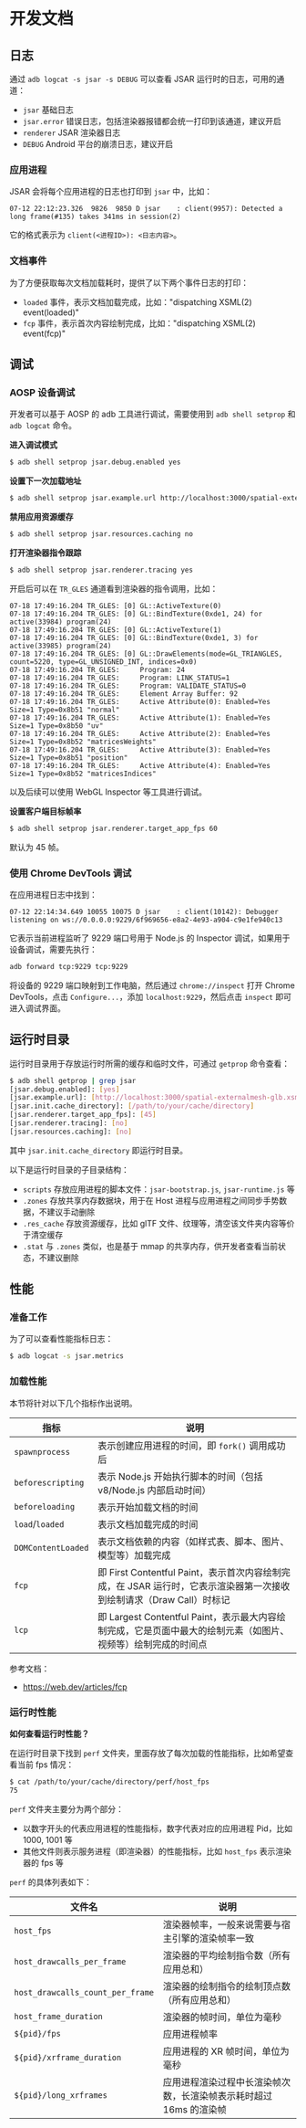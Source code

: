 # 开发文档

## 日志

通过 `adb logcat -s jsar -s DEBUG` 可以查看 JSAR 运行时的日志，可用的通道：

- `jsar` 基础日志
- `jsar.error` 错误日志，包括渲染器报错都会统一打印到该通道，建议开启
- `renderer` JSAR 渲染器日志
- `DEBUG` Android 平台的崩溃日志，建议开启

### 应用进程

JSAR 会将每个应用进程的日志也打印到 `jsar` 中，比如：

```
07-12 22:12:23.326  9826  9850 D jsar    : client(9957): Detected a long frame(#135) takes 341ms in session(2)
```

它的格式表示为 `client(<进程ID>): <日志内容>`。

### 文档事件

为了方便获取每次文档加载耗时，提供了以下两个事件日志的打印：

- `loaded` 事件，表示文档加载完成，比如："dispatching XSML(2) event(loaded)"
- `fcp` 事件，表示首次内容绘制完成，比如："dispatching XSML(2) event(fcp)"

## 调试

### AOSP 设备调试

开发者可以基于 AOSP 的 adb 工具进行调试，需要使用到 `adb shell setprop` 和 `adb logcat` 命令。

**进入调试模式**

```sh
$ adb shell setprop jsar.debug.enabled yes
```

**设置下一次加载地址**

```sh
$ adb shell setprop jsar.example.url http://localhost:3000/spatial-externalmesh-glb.xsml
```

**禁用应用资源缓存**

```sh
$ adb shell setprop jsar.resources.caching no
```

**打开渲染器指令跟踪**

```sh
$ adb shell setprop jsar.renderer.tracing yes
```

开启后可以在 `TR_GLES` 通道看到渲染器的指令调用，比如：

```
07-18 17:49:16.204 TR_GLES: [0] GL::ActiveTexture(0)
07-18 17:49:16.204 TR_GLES: [0] GL::BindTexture(0xde1, 24) for active(33984) program(24)
07-18 17:49:16.204 TR_GLES: [0] GL::ActiveTexture(1)
07-18 17:49:16.204 TR_GLES: [0] GL::BindTexture(0xde1, 3) for active(33985) program(24)
07-18 17:49:16.204 TR_GLES: [0] GL::DrawElements(mode=GL_TRIANGLES, count=5220, type=GL_UNSIGNED_INT, indices=0x0)
07-18 17:49:16.204 TR_GLES:     Program: 24
07-18 17:49:16.204 TR_GLES:     Program: LINK_STATUS=1
07-18 17:49:16.204 TR_GLES:     Program: VALIDATE_STATUS=0
07-18 17:49:16.204 TR_GLES:     Element Array Buffer: 92
07-18 17:49:16.204 TR_GLES:     Active Attribute(0): Enabled=Yes Size=1 Type=0x8b51 "normal"
07-18 17:49:16.204 TR_GLES:     Active Attribute(1): Enabled=Yes Size=1 Type=0x8b50 "uv"
07-18 17:49:16.204 TR_GLES:     Active Attribute(2): Enabled=Yes Size=1 Type=0x8b52 "matricesWeights"
07-18 17:49:16.204 TR_GLES:     Active Attribute(3): Enabled=Yes Size=1 Type=0x8b51 "position"
07-18 17:49:16.204 TR_GLES:     Active Attribute(4): Enabled=Yes Size=1 Type=0x8b52 "matricesIndices"
```

以及后续可以使用 WebGL Inspector 等工具进行调试。

**设置客户端目标帧率**

```sh
$ adb shell setprop jsar.renderer.target_app_fps 60
```

默认为 45 帧。

### 使用 Chrome DevTools 调试

在应用进程日志中找到：

```
07-12 22:14:34.649 10055 10075 D jsar    : client(10142): Debugger listening on ws://0.0.0.0:9229/6f969656-e8a2-4e93-a904-c9e1fe940c13
```

它表示当前进程监听了 9229 端口号用于 Node.js 的 Inspector 调试，如果用于设备调试，需要先执行：

```sh
adb forward tcp:9229 tcp:9229
```

将设备的 9229 端口映射到工作电脑，然后通过 `chrome://inspect` 打开 Chrome DevTools，点击 `Configure...`，添加 `localhost:9229`，然后点击 `inspect` 即可进入调试界面。

## 运行时目录

运行时目录用于存放运行时所需的缓存和临时文件，可通过 `getprop` 命令查看：

```sh
$ adb shell getprop | grep jsar
[jsar.debug.enabled]: [yes]
[jsar.example.url]: [http://localhost:3000/spatial-externalmesh-glb.xsml]
[jsar.init.cache_directory]: [/path/to/your/cache/directory]
[jsar.renderer.target_app_fps]: [45]
[jsar.renderer.tracing]: [no]
[jsar.resources.caching]: [no]
```

其中 `jsar.init.cache_directory` 即运行时目录。

以下是运行时目录的子目录结构：

- `scripts` 存放应用进程的脚本文件：`jsar-bootstrap.js`, `jsar-runtime.js` 等
- `.zones` 存放共享内存数据块，用于在 Host 进程与应用进程之间同步手势数据，不建议手动删除
- `.res_cache` 存放资源缓存，比如 glTF 文件、纹理等，清空该文件夹内容等价于清空缓存
- `.stat` 与 `.zones` 类似，也是基于 mmap 的共享内存，供开发者查看当前状态，不建议删除

## 性能

### 准备工作

为了可以查看性能指标日志：

```sh
$ adb logcat -s jsar.metrics
```

### 加载性能

本节将针对以下几个指标作出说明。

| 指标 | 说明 |
| ---- | ---- |
| `spawnprocess` | 表示创建应用进程的时间，即 `fork()` 调用成功后 |
| `beforescripting` | 表示 Node.js 开始执行脚本的时间（包括 v8/Node.js 内部启动时间） |
| `beforeloading` | 表示开始加载文档的时间 |
| `load`/`loaded` | 表示文档加载完成的时间 |
| `DOMContentLoaded` | 表示文档依赖的内容（如样式表、脚本、图片、模型等）加载完成 |
| `fcp`              | 即 First Contentful Paint，表示首次内容绘制完成，在 JSAR 运行时，它表示渲染器第一次接收到绘制请求（Draw Call）时标记 |
| `lcp`              | 即 Largest Contentful Paint，表示最大内容绘制完成，它是页面中最大的绘制元素（如图片、视频等）绘制完成的时间点        |

参考文档：

- https://web.dev/articles/fcp

### 运行时性能

**如何查看运行时性能？**

在运行时目录下找到 `perf` 文件夹，里面存放了每次加载的性能指标，比如希望查看当前 fps 情况：

```sh
$ cat /path/to/your/cache/directory/perf/host_fps
75
```

`perf` 文件夹主要分为两个部分：

- 以数字开头的代表应用进程的性能指标，数字代表对应的应用进程 Pid，比如 1000, 1001 等
- 其他文件则表示服务进程（即渲染器）的性能指标，比如 `host_fps` 表示渲染器的 fps 等

`perf` 的具体列表如下：

| 文件名 | 说明 |
| ---- | ---- |
| `host_fps` | 渲染器帧率，一般来说需要与宿主引擎的渲染帧率一致 |
| `host_drawcalls_per_frame` | 渲染器的平均绘制指令数（所有应用总和） |
| `host_drawcalls_count_per_frame` | 渲染器的绘制指令的绘制顶点数（所有应用总和） |
| `host_frame_duration` | 渲染器的帧时间，单位为毫秒 |
| `${pid}/fps` | 应用进程帧率 |
| `${pid}/xrframe_duration` | 应用进程的 XR 帧时间，单位为毫秒 |
| `${pid}/long_xrframes` | 应用进程渲染过程中长渲染帧次数，长渲染帧表示耗时超过 16ms 的渲染帧 |
